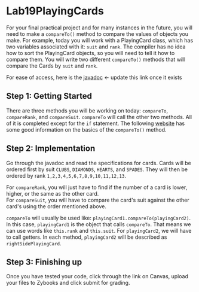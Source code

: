 # Lab19PlayingCards
For your final practical project and for many instances in the future, you will need to make a `compareTo()` method to compare the values of objects you make. For 
example, today you will work with a PlayingCard class, which has two variables associated with it: `suit` and `rank`. The compiler has no idea how to sort the 
PlayingCard objects, so you will need to tell it how to compare them. You will write two different `compareTo()` methods that will compare the Cards by `suit` and `rank`.

For ease of access, here is the [javadoc](https://github.com/CSU-CompSci-CS163-4/Lab19SortingApples) <- update this link once it exists

## Step 1: Getting Started
There are three methods you will be working on today: `compareTo`, `compareRank`, and `compareSuit`. `compareTo` will call the other two methods. All of it is completed
except for the `if` statement. The following [website](https://www.baeldung.com/java-compareto) has some good information on the basics of the `compareTo()` method.

## Step 2: Implementation
Go through the javadoc and read the specifications for cards. Cards will be ordered first by suit `CLUBS`, `DIAMONDS`, `HEARTS`, and `SPADES`. They will then be ordered by
rank `1,2,3,4,5,6,7,8,9,10,11,12,13`.  

For `compareRank`, you will just have to find if the number of a card is lower, higher, or the same as the other card.  
For `compareSuit`, you will have to compare the card's suit against the other card's using the order mentioned above.  

`compareTo` will usually be used like: `playingCard1.compareTo(playingCard2)`. In this case, `playingCard1` is the object that calls `compareTo`. That means we can use
words like `this.rank` and `this.suit`. For `playingCard2`, we will have to call getters. In each method, `playingCard2` will be described as `rightSidePlayingCard`.

## Step 3: Finishing up
Once you have tested your code, click through the link on Canvas, upload your files to Zybooks and click submit for grading.
